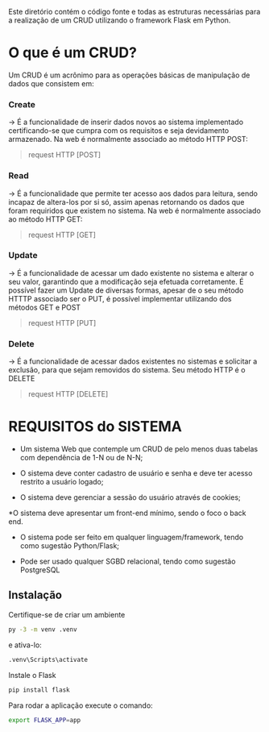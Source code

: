 Este diretório contém o código fonte e todas as estruturas necessárias para a realização de um CRUD utilizando o framework Flask em Python.


# O que é um CRUD?
Um CRUD é um acrônimo para as operações básicas de manipulação de dados que consistem em:

### **C**reate
-> É a funcionalidade de inserir dados novos ao sistema implementado certificando-se que cumpra com os requisitos e seja devidamento armazenado.
Na web é normalmente associado ao método HTTP POST:
> request HTTP [POST]
### **R**ead  
-> É a funcionalidade que permite ter acesso aos dados para leitura, sendo incapaz de altera-los por si só, assim apenas retornando os dados que foram requiridos que existem no sistema.
Na web é normalmente associado ao método HTTP GET:
> request HTTP [GET]
### **U**pdate
-> É a funcionalidade de acessar um dado existente no sistema e alterar o seu valor, garantindo que a modificação seja efetuada corretamente. 
É possível fazer um Update de diversas formas, apesar de o seu método HTTTP associado ser o PUT, é possível implementar utilizando dos métodos GET e POST
> request HTTP [PUT]
### **D**elete
-> É a funcionalidade de acessar dados existentes no sistemas e solicitar a exclusão, para que sejam removidos do sistema.
Seu método HTTP é o DELETE
> request HTTP [DELETE]

# REQUISITOS do SISTEMA
* Um sistema Web que contemple um CRUD de pelo menos duas tabelas com dependência de 1-N ou de N-N;

* O sistema deve conter cadastro de usuário e senha e deve ter acesso restrito a usuário logado;

* O sistema deve gerenciar a sessão do usuário através de cookies;

*O sistema deve apresentar um front-end mínimo, sendo o foco o back end.

* O sistema pode ser feito em qualquer linguagem/framework, tendo como sugestão Python/Flask;

* Pode ser usado qualquer SGBD relacional, tendo como sugestão PostgreSQL

## Instalação
Certifique-se de criar um ambiente

```bash 
py -3 -m venv .venv
```
e ativa-lo:
```bash 
.venv\Scripts\activate
```

Instale o Flask
```bash 
pip install flask
```

Para rodar a aplicação execute o comando:
```sh
export FLASK_APP=app

```



